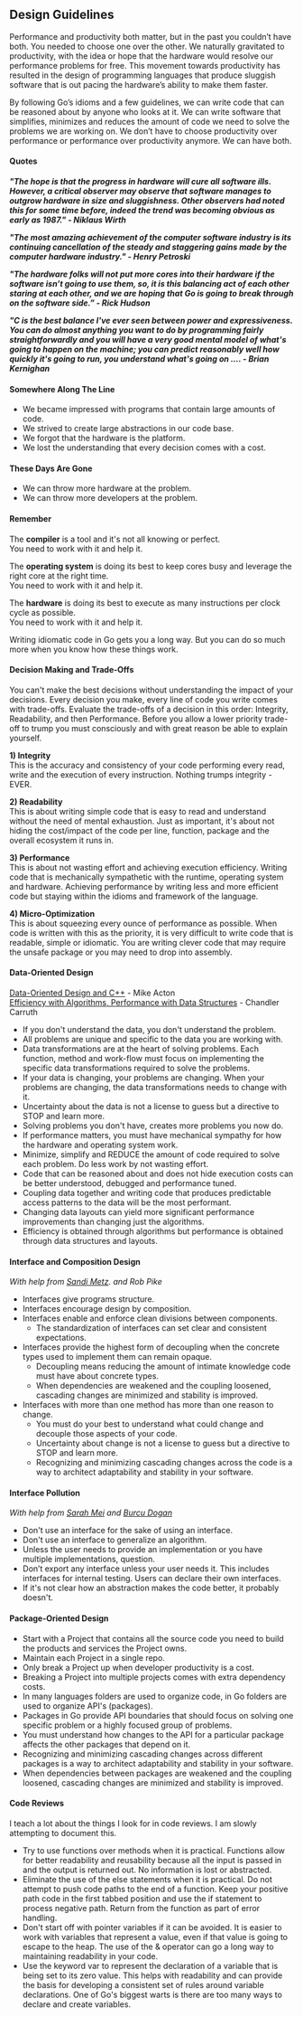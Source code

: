 ## Design Guidelines

Performance and productivity both matter, but in the past you couldn’t have both. You needed to choose one over the other. We naturally gravitated to productivity, with the idea or hope that the hardware would resolve our performance problems for free. This movement towards productivity has resulted in the design of programming languages that produce sluggish software that is out pacing the hardware’s ability to make them faster.

By following Go’s idioms and a few guidelines, we can write code that can be reasoned about by anyone who looks at it. We can write software that simplifies, minimizes and reduces the amount of code we need to solve the problems we are working on. We don’t have to choose productivity over performance or performance over productivity anymore. We can have both.

#### Quotes

***"The hope is that the progress in hardware will cure all software ills. However, a critical observer may observe that software manages to outgrow hardware in size and sluggishness. Other observers had noted this for some time before, indeed the trend was becoming obvious as early as 1987." - Niklaus Wirth***

***"The most amazing achievement of the computer software industry is its continuing cancellation of the steady and staggering gains made by the computer hardware industry." - Henry Petroski***

***"The hardware folks will not put more cores into their hardware if the software isn’t going to use them, so, it is this balancing act of each other staring at each other, and we are hoping that Go is going to break through on the software side.” - Rick Hudson***

***"C is the best balance I've ever seen between power and expressiveness. You can do almost anything you want to do by programming fairly straightforwardly and you will have a very good mental model of what's going to happen on the machine; you can predict reasonably well how quickly it's going to run, you understand what's going on .... - Brian Kernighan***

#### Somewhere Along The Line

* We became impressed with programs that contain large amounts of code.
* We strived to create large abstractions in our code base.
* We forgot that the hardware is the platform.
* We lost the understanding that every decision comes with a cost.

#### These Days Are Gone

* We can throw more hardware at the problem.
* We can throw more developers at the problem.

#### Remember

The **compiler** is a tool and it's not all knowing or perfect.  
You need to work with it and help it.

The **operating system** is doing its best to keep cores busy and leverage the right core at the right time.  
You need to work with it and help it.

The **hardware** is doing its best to execute as many instructions per clock cycle as possible.  
You need to work with it and help it.

Writing idiomatic code in Go gets you a long way. But you can do so much more when you know how these things work.

#### Decision Making and Trade-Offs

You can't make the best decisions without understanding the impact of your decisions. Every decision you make, every line of code you write comes with trade-offs. Evaluate the trade-offs of a decision in this order: Integrity, Readability, and then Performance. Before you allow a lower priority trade-off to trump you must consciously and with great reason be able to explain yourself.

**1) Integrity**  
This is the accuracy and consistency of your code performing every read, write and the execution of every instruction. Nothing trumps integrity - EVER.

**2) Readability**  
This is about writing simple code that is easy to read and understand without the need of mental exhaustion. Just as important, it's about not hiding the cost/impact of the code per line, function, package and the overall ecosystem it runs in.

**3) Performance**  
This is about not wasting effort and achieving execution efficiency. Writing code that is mechanically sympathetic with the runtime, operating system and hardware. Achieving performance by writing less and more efficient code but staying within the idioms and framework of the language.

**4) Micro-Optimization**  
This is about squeezing every ounce of performance as possible. When code is written with this as the priority, it is very difficult to write code that is readable, simple or idiomatic. You are writing clever code that may require the unsafe package or you may need to drop into assembly.

#### Data-Oriented Design
[Data-Oriented Design and C++](https://www.youtube.com/watch?v=rX0ItVEVjHc) - Mike Acton  
[Efficiency with Algorithms, Performance with Data Structures](https://www.youtube.com/watch?v=fHNmRkzxHWs) - Chandler Carruth

* If you don't understand the data, you don't understand the problem.
* All problems are unique and specific to the data you are working with.
* Data transformations are at the heart of solving problems. Each function, method and work-flow must focus on implementing the specific data transformations required to solve the problems.
* If your data is changing, your problems are changing. When your problems are changing, the data transformations needs to change with it.
* Uncertainty about the data is not a license to guess but a directive to STOP and learn more.
* Solving problems you don't have, creates more problems you now do.
* If performance matters, you must have mechanical sympathy for how the hardware and operating system work.
* Minimize, simplify and REDUCE the amount of code required to solve each problem. Do less work by not wasting effort.
* Code that can be reasoned about and does not hide execution costs can be better understood, debugged and performance tuned.
* Coupling data together and writing code that produces predictable access patterns to the data will be the most performant.
* Changing data layouts can yield more significant performance improvements than changing just the algorithms.
* Efficiency is obtained through algorithms but performance is obtained through data structures and layouts.

#### Interface and Composition Design

_With help from [Sandi Metz](https://twitter.com/sandimetz). and Rob Pike_

* Interfaces give programs structure.
* Interfaces encourage design by composition.
* Interfaces enable and enforce clean divisions between components.
    * The standardization of interfaces can set clear and consistent expectations.
* Interfaces provide the highest form of decoupling when the concrete types used to implement them can remain opaque.
    * Decoupling means reducing the amount of intimate knowledge code must have about concrete types.
    * When dependencies are weakened and the coupling loosened, cascading changes are minimized and stability is improved.
* Interfaces with more than one method has more than one reason to change.
    * You must do your best to understand what could change and decouple those aspects of your code.
    * Uncertainty about change is not a license to guess but a directive to STOP and learn more.
    * Recognizing and minimizing cascading changes across the code is a way to architect adaptability and stability in your software.

#### Interface Pollution

_With help from [Sarah Mei](https://twitter.com/sarahmei) and [Burcu Dogan](https://medium.com/@rakyll/interface-pollution-in-go-7d58bccec275)_

* Don't use an interface for the sake of using an interface.
* Don't use an interface to generalize an algorithm.
* Unless the user needs to provide an implementation or you have multiple implementations, question.
* Don’t export any interface unless your user needs it. This includes interfaces for internal testing. Users can declare their own interfaces.
* If it's not clear how an abstraction makes the code better, it probably doesn't.

#### Package-Oriented Design

* Start with a Project that contains all the source code you need to build the products and services the Project owns.
* Maintain each Project in a single repo.
* Only break a Project up when developer productivity is a cost.
* Breaking a Project into multiple projects comes with extra dependency costs.
* In many languages folders are used to organize code, in Go folders are used to organize API's (packages).
* Packages in Go provide API boundaries that should focus on solving one specific problem or a highly focused group of problems.
* You must understand how changes to the API for a particular package affects the other packages that depend on it.
* Recognizing and minimizing cascading changes across different packages is a way to architect adaptability and stability in your software.
* When dependencies between packages are weakened and the coupling loosened, cascading changes are minimized and stability is improved.

#### Code Reviews

I teach a lot about the things I look for in code reviews. I am slowly attempting to document this.

* Try to use functions over methods when it is practical. Functions allow for better readability and reusability because all the input is passed in and the output is returned out. No information is lost or abstracted.
* Eliminate the use of the else statements when it is practical. Do not attempt to push code paths to the end of a function. Keep your positive path code in the first tabbed position and use the if statement to process negative path. Return from the function as part of error handling.
* Don't start off with pointer variables if it can be avoided. It is easier to work with variables that represent a value, even if that value is going to escape to the heap. The use of the & operator can go a long way to maintaining readability in your code.
* Use the keyword var to represent the declaration of a variable that is being set to its zero value. This helps with readability and can provide the basis for developing a consistent set of rules around variable declarations. One of Go's biggest warts is there are too many ways to declare and create variables.


